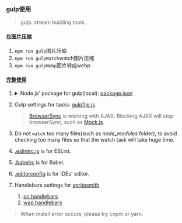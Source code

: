### gulp使用

>gulp: stream building tools.

#### [仅图片压缩](./gulpNew)
1. `npm run gulp`图片压缩
2. `npm run gulpWatch`watch图片压缩
3. `npm run gulpWebp`图片转成webp

#### [完整使用](./gulp)
1. <details>

    <summary>Node.js' package for gulp(local): <a href="./gulp/package.json">package.json</a></summary>

    1. `npm run gulp`
    2. `npm run gulp -- browserSync`

        >BrowserSync利用WebSocket，当监控的文件MD5发生变化时，向客户端发送刷新页面指令。
    3. `npm run gulp -- delRelease`
    4. `npm run gulp -- watch`

    >1. By using gulp first time, error always occurred because of the bad network when we installed plug-ins.
    >2. Some plug-ins depend on [fsevents](https://github.com/strongloop/fsevents) which is only for macOS will fail when installed by cnpm :cry:. Try [nrm](https://github.com/Pana/nrm) to change registry then use npm.
    >3. If shit happened, we should have to uninstall then install the problem plug-ins.
    </summary>
2. Gulp settings for tasks: [gulpfile.js](gulp/gulpfile.js)

    >[BrowserSync](https://www.browsersync.io/) is working with AJAX. Blocking AJAX will stop browserSync, such as [Mock.js](https://github.com/nuysoft/Mock).
3. Do not `watch` too many files(such as *node_modules* folder), to avoid checking too many files so that the watch task will take huge time.
4. [.eslintrc.js](gulp/.eslintrc.js) is for ESLint.
5. [.babelrc](gulp/.babelrc) is for Babel.
6. [.editorconfig](gulp/.editorconfig) is for IDEs' editor.
7. Handlebars settings for [spritesmith](https://github.com/twolfson/gulp.spritesmith)

    1. [pc.handlebars](gulp/pc.handlebars)
    2. [wap.handlebars](gulp/wap.handlebars)

>When install error occurs, please try cnpm or yarn.
